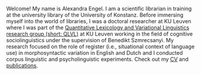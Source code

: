 Welcome! My name is Alexandra Engel. I am a scientific librarian in training at the university library of the University of Konstanz. Before immersing myself into the world of libraries, I was a doctoral researcher at KU Leuven where I was part of the <a href="https://www.arts.kuleuven.be/ling/qlvl">Quantitative Lexicology and Variational Linguistics research group (short: QLVL)</a> at KU Leuven working in the field of cognitive sociolinguistics under the supervision of Benedikt Szmrecsanyi. My research focused on the role of register (i.e., situational context of language use) in morphosyntactic variation in English and Dutch and I conducted corpus linguistic and psycholinguistic experiments. Check out my <a href="https://alexandra-engel.eu/cv/">CV</a> and <a href="https://alexandra-engel.eu/publications/">publications</a>.

